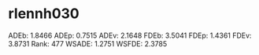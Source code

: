 # rlennh030

ADEb: 1.8466
ADEp: 0.7515
ADEv: 2.1648
FDEb: 3.5041
FDEp: 1.4361
FDEv: 3.8731
Rank: 477
WSADE: 1.2751
WSFDE: 2.3785